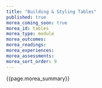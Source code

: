```yaml
---
title: "Building & Styling Tables"
published: true
morea_coming_soon: true
morea_id: tables
morea_type: module
morea_outcomes:
morea_readings:
morea_experiences:
morea_assessments:
morea_sort_order: 9
---
```


{{page.morea_summary}}
